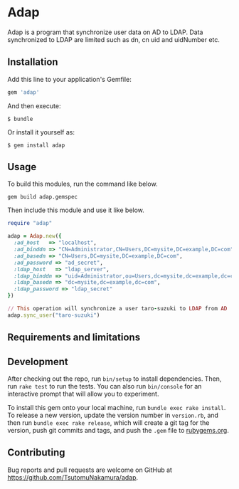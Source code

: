 # Adap
Adap is a program that synchronize user data on AD to LDAP.
Data synchronized to LDAP are limited such as dn, cn uid and uidNumber etc.

## Installation

Add this line to your application's Gemfile:

```ruby
gem 'adap'
```

And then execute:

    $ bundle

Or install it yourself as:

    $ gem install adap

## Usage

To build this modules, run the command like below.

```
gem build adap.gemspec
```

Then include this module and use it like below.

```ruby
require "adap"

adap = Adap.new({
  :ad_host   => "localhost",                                                # Host name or IP of your Active Directory(AD)
  :ad_binddn => "CN=Administrator,CN=Users,DC=mysite,DC=example,DC=com",    # Bind dn of your AD
  :ad_basedn => "CN=Users,DC=mysite,DC=example,DC=com",                     # Base dn of your AD
  :ad_password => "ad_secret",                                              # Password of your AD's bind dn
  :ldap_host   => "ldap_server",                                            # Host name or IP of your LDAP
  :ldap_binddn => "uid=Administrator,ou=Users,dc=mysite,dc=example,dc=com", # Bind dn of your LDAP
  :ldap_basedn => "dc=mysite,dc=example,dc=com",                            # Base dn of your LDAP
  :ldap_password => "ldap_secret"                                           # Password of your LDAP's bind dn
})

// This operation will synchronize a user taro-suzuki to LDAP from AD
adap.sync_user("taro-suzuki")
```

## Requirements and limitations

## Development

After checking out the repo, run `bin/setup` to install dependencies. Then, run `rake test` to run the tests. You can also run `bin/console` for an interactive prompt that will allow you to experiment.

To install this gem onto your local machine, run `bundle exec rake install`. To release a new version, update the version number in `version.rb`, and then run `bundle exec rake release`, which will create a git tag for the version, push git commits and tags, and push the `.gem` file to [rubygems.org](https://rubygems.org).

## Contributing

Bug reports and pull requests are welcome on GitHub at https://github.com/TsutomuNakamura/adap.
